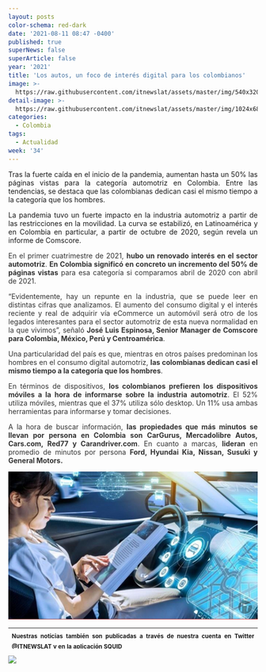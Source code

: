 ```yaml
---
layout: posts
color-schema: red-dark
date: '2021-08-11 08:47 -0400'
published: true
superNews: false
superArticle: false
year: '2021'
title: 'Los autos, un foco de interés digital para los colombianos'
image: >-
  https://raw.githubusercontent.com/itnewslat/assets/master/img/540x320/Vehiculo-Autonomo-p.jpg
detail-image: >-
  https://raw.githubusercontent.com/itnewslat/assets/master/img/1024x680/Vehiculo-Autonomo-g.jpg
categories:
  - Colombia
tags:
  - Actualidad
week: '34'
---
```

<p style="text-align: justify;">Tras la fuerte caída en el inicio de la pandemia, aumentan hasta un 50% las páginas vistas para la categoría automotriz en Colombia. Entre las tendencias, se destaca que las colombianas dedican casi el mismo tiempo a la categoría que los hombres.</p>
<p style="text-align: justify;">La pandemia tuvo un fuerte impacto en la industria automotriz a partir de las restricciones en la movilidad. La curva se estabilizó, en Latinoamérica y en Colombia en particular, a partir de octubre de 2020, según revela un informe de Comscore.</p>
<p style="color: #333333; text-align: justify;">En el primer cuatrimestre de 2021, <span style="font-weight: bold;">hubo un renovado interés en el sector automotriz</span>. <span style="font-weight: bold;">En Colombia significó en concreto un incremento del 50% de páginas vistas</span> para esa categoría si comparamos abril de 2020 con abril de 2021.</p>
<p style="color: #333333; text-align: justify;">“Evidentemente, hay un repunte en la industria, que se puede leer en distintas cifras que analizamos. El aumento del consumo digital y el interés reciente y real de adquirir vía eCommerce un automóvil será otro de los legados interesantes para el sector automotriz de esta nueva normalidad en la que vivimos”, señaló <span style="font-weight: bold;">José Luis Espinosa, Senior Manager de Comscore para Colombia, México, Perú y Centroamérica</span>.</p>
<p style="color: #333333; text-align: justify;">Una particularidad del país es que, mientras en otros países predominan los hombres en el consumo digital automotriz, <span style="font-weight: bold;">las colombianas dedican casi el mismo tiempo a la categoría que los hombres</span>.</p>
<p style="color: #333333; text-align: justify;">En términos de dispositivos, <span style="font-weight: bold;">los colombianos prefieren los dispositivos móviles a la hora de informarse sobre la industria automotriz</span>. El 52% utiliza móviles, mientras que el 37% utiliza sólo desktop. Un 11% usa ambas herramientas para informarse y tomar decisiones.</p>
<p style="color: #333333; text-align: justify;">A la hora de buscar información, <span style="font-weight: bold;">las propiedades que más minutos se llevan por persona en Colombia son CarGurus, Mercadolibre Autos, Cars.com, Red77 y Carandriver.com</span>. En cuanto a marcas, <span style="font-weight: bold;">lideran</span> en promedio de minutos por persona <span style="font-weight: bold;">Ford, Hyundai Kia, Nissan, Susuki y General Motors.</span></p>

![](https://github.com/itnewslat/assets/blob/master/img/540x320/Vehiculo-Autonomo-p.jpg)

<table style="height: 42px;" width="569">
<tbody>
<tr>
<td style="text-align: justify;"><sub><strong>Nuestras noticias también son publicadas a través de nuestra cuenta en Twitter <a href="https://twitter.com/itnewslat?lang=es">@ITNEWSLAT</a> y en la aplicación <a href="https://squidapp.co/en/">SQUID</a></strong></sub></td>
</tr>
</tbody>
</table>

<img src="https://tracker.metricool.com/c3po.jpg?hash=56f88a41e39ab42c063cc51676587a04"/>
